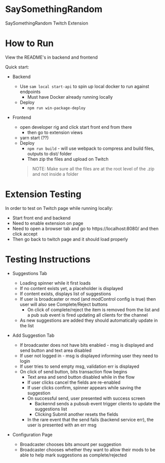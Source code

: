 # SaySomethingRandom
SaySomethingRandom Twitch Extension


# How to Run
View the README's in backend and frontend

Quick start:

- Backend
   - Use `sam local start-api` to spin up local docker to run against endpoints
      - Must have Docker already running locally
  - Deploy
    - `npm run win-package-deploy`

- Frontend
    - open developer rig and click start front end from there
        - then go to extension views
   - yarn start (??)
   - Deploy
     - `npm run build` - will use webpack to compress and build files, outputs to dist/ folder
     - Then zip the files and upload on Twitch
     > NOTE: Make sure all the files are at the root level of the .zip and not inside a folder


# Extension Testing
In order to test on Twitch page while running locally:
- Start front end and backend
- Need to enable extension on page
- Need to open a browser tab and go to https://localhost:8080/ and then click accept
- Then go back to twitch page and it should load properly


# Testing Instructions

- Suggestions Tab
  - Loading spinner while it first loads
  - If no content exists yet, a placeholder is displayed
  - If content exists, displays list of suggestions
  - If user is broadcaster or mod (and modControl config is true) then user will also see Complete/Reject buttons
    - On click of complete/reject the item is removed from the list and a pub sub event is fired updating all clients for the channel
  - As new suggestions are added they should automatically update in the list

- Add Suggestion Tab
  - If broadcaster does not have bits enabled - msg is displayed and send button and text area disabled
  - If user not logged in - msg is displayed informing user they need to login
  - If user tries to send empty msg, validation err is displayed
  - On click of send button, bits transaction flow begins
    - Text area and send button disabled while in the flow
    - If user clicks cancel the fields are re-enabled
    - If user clicks confirm, spinner appears while saving the suggestion
    - On successful send, user presented with success screen
      - Backennd sends a pubsub event trigger clients to update the suggestions list
      - Clicking Submit another resets the fields
    - In the rare event that the send fails (backend service err), the user is presented with an err msg

- Configuration Page
  - Broadcaster chooses bits amount per suggestion
  - Broadcaster chooses whether they want to allow their mods to be able to help mark suggestions as complete/rejected